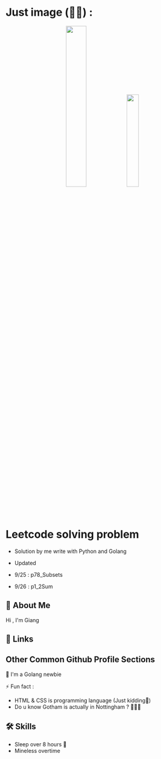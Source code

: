 
# Just image (🗿🦾) :
<p align="center" width="100%" >
    <img width="33%" src="https://syslog.me/wp-content/uploads/2018/05/goroutines.png?w=676&h=483" > 
    <img width="25%" src="https://encrypted-tbn0.gstatic.com/images?q=tbn:ANd9GcSVafbJQdSnwELjRP350IBu3pSjc324aDafYA&s"> 
</p>


# Leetcode solving problem
- Solution by me write with Python and Golang 

- Updated
- 9/25 : p78_Subsets
- 9/26 : p1_2Sum
## 🚀 About Me
Hi , I'm Giang
## 🔗 Links
## Other Common Github Profile Sections
🧠 I'm a Golang newbie

⚡️ Fun fact :
- HTML & CSS is  programming language (Just kidding🐧)
- Do u know Gotham is actually in Nottingham ? 🦇🦇🦇
             
## 🛠 Skills
- Sleep over 8 hours 🤡
- Mineless overtime

